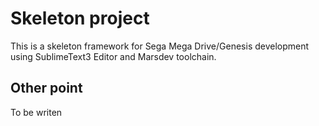 # Skeleton project
This is a skeleton framework for Sega Mega Drive/Genesis development using
SublimeText3 Editor and Marsdev toolchain.

## Other point
To be writen
